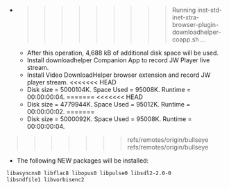 * >>>>>>>>> Running inst-std-inet-xtra-browser-plugin-downloadhelper-coapp.sh ...
  * After this operation, 4,688 kB of additional disk space will be used.
  * Install downloadhelper Companion App to record JW Player live stream.
  * Install Video DownloadHelper browser extension and record JW player stream.
<<<<<<< HEAD
  * Disk size = 5000104K. Space Used = 95008K. Runtime = 00:00:00:04.
=======
<<<<<<< HEAD
  * Disk size = 4779944K. Space Used = 95012K. Runtime = 00:00:00:02.
=======
  * Disk size = 5000092K. Space Used = 95008K. Runtime = 00:00:00:04.
>>>>>>> refs/remotes/origin/bullseye
>>>>>>> refs/remotes/origin/bullseye
  * The following NEW packages will be installed:
  ```bash
libasyncns0 libflac8 libopus0 libpulse0 libsdl2-2.0-0
libsndfile1 libvorbisenc2
  ```
